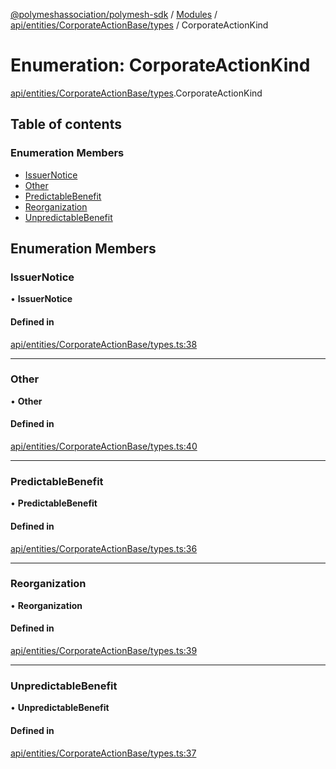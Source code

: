 [@polymeshassociation/polymesh-sdk](../README.md) / [Modules](../modules.md) / [api/entities/CorporateActionBase/types](../modules/api_entities_CorporateActionBase_types.md) / CorporateActionKind

# Enumeration: CorporateActionKind

[api/entities/CorporateActionBase/types](../modules/api_entities_CorporateActionBase_types.md).CorporateActionKind

## Table of contents

### Enumeration Members

- [IssuerNotice](api_entities_CorporateActionBase_types.CorporateActionKind.md#issuernotice)
- [Other](api_entities_CorporateActionBase_types.CorporateActionKind.md#other)
- [PredictableBenefit](api_entities_CorporateActionBase_types.CorporateActionKind.md#predictablebenefit)
- [Reorganization](api_entities_CorporateActionBase_types.CorporateActionKind.md#reorganization)
- [UnpredictableBenefit](api_entities_CorporateActionBase_types.CorporateActionKind.md#unpredictablebenefit)

## Enumeration Members

### IssuerNotice

• **IssuerNotice**

#### Defined in

[api/entities/CorporateActionBase/types.ts:38](https://github.com/PolymathNetwork/polymesh-sdk/blob/31dfa0dc/src/api/entities/CorporateActionBase/types.ts#L38)

___

### Other

• **Other**

#### Defined in

[api/entities/CorporateActionBase/types.ts:40](https://github.com/PolymathNetwork/polymesh-sdk/blob/31dfa0dc/src/api/entities/CorporateActionBase/types.ts#L40)

___

### PredictableBenefit

• **PredictableBenefit**

#### Defined in

[api/entities/CorporateActionBase/types.ts:36](https://github.com/PolymathNetwork/polymesh-sdk/blob/31dfa0dc/src/api/entities/CorporateActionBase/types.ts#L36)

___

### Reorganization

• **Reorganization**

#### Defined in

[api/entities/CorporateActionBase/types.ts:39](https://github.com/PolymathNetwork/polymesh-sdk/blob/31dfa0dc/src/api/entities/CorporateActionBase/types.ts#L39)

___

### UnpredictableBenefit

• **UnpredictableBenefit**

#### Defined in

[api/entities/CorporateActionBase/types.ts:37](https://github.com/PolymathNetwork/polymesh-sdk/blob/31dfa0dc/src/api/entities/CorporateActionBase/types.ts#L37)
